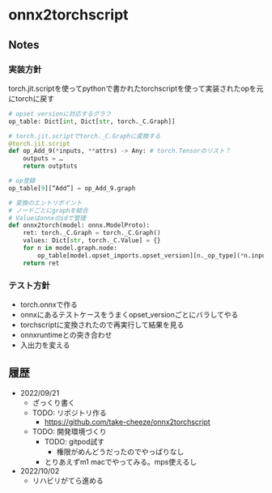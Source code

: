# onnx2torchscript

## Notes

### 実装方針
torch.jit.scriptを使ってpythonで書かれたtorchscriptを使って実装されたopを元にtorchに戻す

```python
# opset versionに対応するグラフ
op_table: Dict[int, Dict[str, torch._C.Graph]]

# torch.jit.scriptでtorch._C.Graphに変換する
@torch.jit.script
def op_Add_9(*inputs, **attrs) -> Any: # torch.Tensorのリスト？
	outputs = …
	return outptuts

# op登録
op_table[9][“Add”] = op_Add_9.graph

# 変換のエントリポイント
# ノードごとにgraphを結合
# Valueはonnxのidで管理
def onnx2torch(model: onnx.ModelProto):
	ret: torch._C.Graph = torch._C.Graph()
	values: Dict[str, torch._C.Value] = {}
	for n in model.graph.node:
		op_table[model.opset_imports.opset_version][n._op_type](*n.inputs(), **attrs)
	return ret
```

### テスト方針
- torch.onnxで作る
- onnxにあるテストケースをうまくopset_versionごとにバラしてやる
- torchscriptに変換されたので再実行して結果を見る
- onnxruntimeとの突き合わせ
- 入出力を変える

## 履歴
- 2022/09/21
    - ざっくり書く
    - TODO: リポジトリ作る
        - https://github.com/take-cheeze/onnx2torchscript
    - TODO: 開発環境づくり
        - TODO: gitpod試す
            - 権限がめんどうだったのでやっぱりなし
        - とりあえずm1 macでやってみる。mps使えるし
- 2022/10/02
    - リハビリがてら進める
